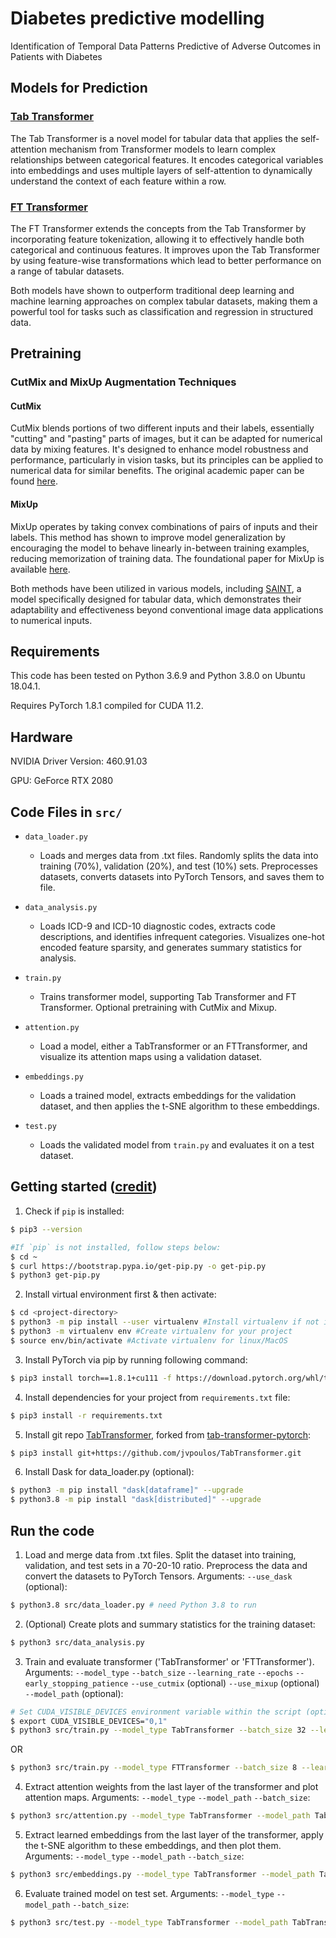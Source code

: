 # Diabetes predictive modelling
Identification of Temporal Data Patterns Predictive of Adverse Outcomes in Patients with Diabetes

## Models for Prediction

### [Tab Transformer](https://github.com/lucidrains/tab-transformer-pytorch)
The Tab Transformer is a novel model for tabular data that applies the self-attention mechanism from Transformer models to learn complex relationships between categorical features. It encodes categorical variables into embeddings and uses multiple layers of self-attention to dynamically understand the context of each feature within a row.

### [FT Transformer](https://github.com/lucidrains/tab-transformer-pytorch?tab=readme-ov-file#ft-transformer)
The FT Transformer extends the concepts from the Tab Transformer by incorporating feature tokenization, allowing it to effectively handle both categorical and continuous features. It improves upon the Tab Transformer by using feature-wise transformations which lead to better performance on a range of tabular datasets.

Both models have shown to outperform traditional deep learning and machine learning approaches on complex tabular datasets, making them a powerful tool for tasks such as classification and regression in structured data.

## Pretraining

### CutMix and MixUp Augmentation Techniques

#### CutMix
CutMix blends portions of two different inputs and their labels, essentially "cutting" and "pasting" parts of images, but it can be adapted for numerical data by mixing features. It's designed to enhance model robustness and performance, particularly in vision tasks, but its principles can be applied to numerical data for similar benefits. The original academic paper can be found [here](https://arxiv.org/abs/1905.04899).
<!-- For details on implementing CutMix in PyTorch, see [PyTorch's documentation](https://pytorch.org/vision/main/generated/torchvision.transforms.v2.CutMix.html) and its [use cases](https://pytorch.org/vision/main/auto_examples/transforms/plot_cutmix_mixup.html#sphx-glr-auto-examples-transforms-plot-cutmix-mixup-py).  -->

#### MixUp
MixUp operates by taking convex combinations of pairs of inputs and their labels. This method has shown to improve model generalization by encouraging the model to behave linearly in-between training examples, reducing memorization of training data. The foundational paper for MixUp is available [here](https://arxiv.org/abs/1710.09412).
<!-- For PyTorch implementation details, refer to [PyTorch's MixUp documentation](https://pytorch.org/vision/main/generated/torchvision.transforms.v2.MixUp.html).  -->

Both methods have been utilized in various models, including [SAINT](https://arxiv.org/abs/2106.01342), a model specifically designed for tabular data, which demonstrates their adaptability and effectiveness beyond conventional image data applications to numerical inputs. 

## Requirements

This code has been tested on Python 3.6.9 and Python 3.8.0 on Ubuntu 18.04.1.

Requires PyTorch 1.8.1 compiled for CUDA 11.2.

## Hardware

NVIDIA Driver Version: 460.91.03

GPU: GeForce RTX 2080

## Code Files in `src/`

- `data_loader.py`
	- Loads and merges data from .txt files. Randomly splits the data into training (70%), validation (20%), and test (10%) sets. Preprocesses datasets, converts datasets into PyTorch Tensors, and saves them to file.

- `data_analysis.py`
	- Loads ICD-9 and ICD-10 diagnostic codes, extracts code descriptions, and identifies infrequent categories. Visualizes one-hot encoded feature sparsity, and generates summary statistics for analysis.

- `train.py`
	- Trains transformer model, supporting Tab Transformer and FT Transformer. Optional pretraining with CutMix and Mixup. 

- `attention.py`
	- Load a model, either a TabTransformer or an FTTransformer, and visualize its attention maps using a validation dataset.

- `embeddings.py`
	- Loads a trained model, extracts embeddings for the validation dataset, and then applies the t-SNE algorithm to these embeddings.

- `test.py`
	- Loads the validated model from `train.py` and evaluates it on a test dataset.

## Getting started ([credit](https://gist.github.com/Ravi2712/47f070a6578153d3caee92bb67134963))

1. Check if `pip` is installed:
```bash
$ pip3 --version

#If `pip` is not installed, follow steps below:
$ cd ~
$ curl https://bootstrap.pypa.io/get-pip.py -o get-pip.py
$ python3 get-pip.py
```

2. Install virtual environment first & then activate:
```bash
$ cd <project-directory>
$ python3 -m pip install --user virtualenv #Install virtualenv if not installed in your system
$ python3 -m virtualenv env #Create virtualenv for your project
$ source env/bin/activate #Activate virtualenv for linux/MacOS
```

3. Install PyTorch via pip by running following command:
```bash
$ pip3 install torch==1.8.1+cu111 -f https://download.pytorch.org/whl/torch_stable.html
```

4. Install dependencies for your project from `requirements.txt` file:
```bash
$ pip3 install -r requirements.txt
```

5. Install git repo [TabTransformer](https://github.com/jvpoulos/TabTransformer), forked from [tab-transformer-pytorch](https://github.com/lucidrains/tab-transformer-pytorch):
```bash
$ pip3 install git+https://github.com/jvpoulos/TabTransformer.git
```

6. Install Dask for data_loader.py (optional):

```bash
$ python3 -m pip install "dask[dataframe]" --upgrade
$ python3.8 -m pip install "dask[distributed]" --upgrade
```
## Run the code

1. Load and merge data from .txt files. Split the dataset into training, validation, and test sets in a 70-20-10 ratio. Preprocess the data and convert the datasets to PyTorch Tensors. Arguments: `--use_dask` (optional):

```bash
$ python3.8 src/data_loader.py # need Python 3.8 to run
```

2. (Optional) Create plots and summary statistics for the training dataset:

```bash
$ python3 src/data_analysis.py
```

3. Train and evaluate transformer ('TabTransformer' or 'FTTransformer'). Arguments: `--model_type` `--batch_size` `--learning_rate` `--epochs` `--early_stopping_patience` `--use_cutmix` (optional) `--use_mixup` (optional) `--model_path` (optional):

```bash
# Set CUDA_VISIBLE_DEVICES environment variable within the script (optional)
$ export CUDA_VISIBLE_DEVICES="0,1" 
$ python3 src/train.py --model_type TabTransformer --batch_size 32 --learning_rate 0.001 --epochs 100 --early_stopping_patience 10 --use_cutmix
```
OR
```bash
$ python3 src/train.py --model_type FTTransformer --batch_size 8 --learning_rate 0.001 --epochs 100 --early_stopping_patience 5  --use_cutmix --model_path 'FTTransformer_bs8_lr0.001_ep10_esp5_cmp0.3_cml10.0_umfalse_ma0.2_uctrue.pth'
```

4. Extract attention weights from the last layer of the transformer and plot attention maps. Arguments: `--model_type` `--model_path` `--batch_size`:

```bash
$ python3 src/attention.py --model_type TabTransformer --model_path TabTransformer_bs32_lr0.001_ep100_nl0.01_fp0.05.pth --batch_size 32
```

5. Extract learned embeddings from the last layer of the transformer, apply the t-SNE algorithm to these embeddings, and then plot them. Arguments: `--model_type` `--model_path`  `--batch_size`:

```bash
$ python3 src/embeddings.py --model_type TabTransformer --model_path TabTransformer_bs32_lr0.001_ep100_nl0.01_fp0.05.pth --batch_size 32
```

6. Evaluate trained model on test set. Arguments: `--model_type` `--model_path` `--batch_size`:

```bash
$ python3 src/test.py --model_type TabTransformer --model_path TabTransformer_bs32_lr0.001_ep100_nl0.01_fp0.05.pth --batch_size 32
```